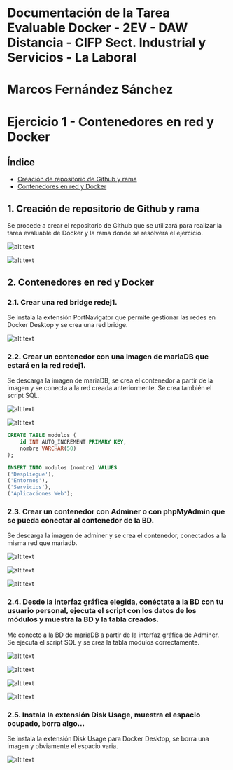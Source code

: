 # Documentación de la Tarea Evaluable Docker - 2EV - DAW Distancia - CIFP Sect. Industrial y Servicios - La Laboral

# Marcos Fernández Sánchez

# Ejercicio 1 - Contenedores en red y Docker

## Índice
  - [Creación de repositorio de Github y rama](#1-Creación-de-repositorio-de-Github-y-rama)
  - [Contenedores en red y Docker](#2-Contenedores-en-red-y-Docker)

## 1. Creación de repositorio de Github y rama
Se procede a crear el repositorio de Github que se utilizará para realizar la tarea evaluable de Docker y la rama donde se resolverá el ejercicio.

![alt text](<Google Chrome 2025-04-17 18.19.47.png>)

![alt text](image.png)

## 2. Contenedores en red y Docker

### 2.1. Crear una red bridge redej1.
Se instala la extensión PortNavigator que permite gestionar las redes en Docker Desktop y se crea una red bridge.

![alt text](image-1.png)

### 2.2. Crear un contenedor con una imagen de mariaDB que estará en la red redej1.
Se descarga la imagen de mariaDB, se crea el contenedor a partir de la imagen y se conecta a la red creada anteriormente. Se crea también el script SQL.

![alt text](<Docker Desktop 2025-04-17 20.03.53.png>)

![alt text](<Docker Desktop 2025-04-17 20.11.31.png>)



```sql
CREATE TABLE modulos (
    id INT AUTO_INCREMENT PRIMARY KEY,
    nombre VARCHAR(50)
);

INSERT INTO modulos (nombre) VALUES
('Despliegue'),
('Entornos'),
('Servicios'),
('Aplicaciones Web');
```

### 2.3. Crear un contenedor con Adminer o con phpMyAdmin que se pueda conectar al contenedor de la BD.
Se descarga la imagen de adminer y se crea el contenedor, conectados a la misma red que mariadb.

![alt text](image-2.png)

![alt text](image-3.png)

![alt text](image-4.png)

### 2.4. Desde la interfaz gráfica elegida, conéctate a la BD con tu usuario personal, ejecuta el script con los datos de los módulos y muestra la BD y la tabla creados.
Me conecto a la BD de mariaDB a partir de la interfaz gráfica de Adminer. Se ejecuta el script SQL y se crea la tabla modulos correctamente.

![alt text](image-5.png)

![alt text](image-5.png)

![alt text](image-6.png)

![alt text](image-7.png)

### 2.5. Instala la extensión Disk Usage, muestra el espacio ocupado, borra algo...
Se instala la extensión Disk Usage para Docker Desktop, se borra una imagen y obviamente el espacio varia.

![alt text](image-8.png)